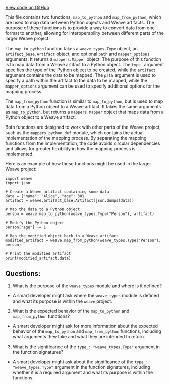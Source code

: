 [View code on GitHub](https://github.com/wandb/weave/weave/mappers_python.py)

This file contains two functions, `map_to_python` and `map_from_python`, which are used to map data between Python objects and Weave artifacts. The purpose of these functions is to provide a way to convert data from one format to another, allowing for interoperability between different parts of the larger Weave project.

The `map_to_python` function takes a `weave_types.Type` object, an `artifact_base.Artifact` object, and optional `path` and `mapper_options` arguments. It returns a `mappers.Mapper` object. The purpose of this function is to map data from a Weave artifact to a Python object. The `type_` argument specifies the type of the Python object to be created, while the `artifact` argument contains the data to be mapped. The `path` argument is used to specify a path within the artifact to the data to be mapped, while the `mapper_options` argument can be used to specify additional options for the mapping process.

The `map_from_python` function is similar to `map_to_python`, but is used to map data from a Python object to a Weave artifact. It takes the same arguments as `map_to_python`, but returns a `mappers.Mapper` object that maps data from a Python object to a Weave artifact.

Both functions are designed to work with other parts of the Weave project, such as the `mappers_python_def` module, which contains the actual implementation of the mapping process. By separating the mapping functions from the implementation, the code avoids circular dependencies and allows for greater flexibility in how the mapping process is implemented.

Here is an example of how these functions might be used in the larger Weave project:

```
import weave
import json

# Create a Weave artifact containing some data
data = {"name": "Alice", "age": 30}
artifact = weave.artifact_base.Artifact(json.dumps(data))

# Map the data to a Python object
person = weave.map_to_python(weave_types.Type("Person"), artifact)

# Modify the Python object
person["age"] += 1

# Map the modified object back to a Weave artifact
modified_artifact = weave.map_from_python(weave_types.Type("Person"), person)

# Print the modified artifact
print(modified_artifact.data)
```
## Questions: 
 1. What is the purpose of the `weave_types` module and where is it defined?
- A smart developer might ask where the `weave_types` module is defined and what its purpose is within the `weave` project.

2. What is the expected behavior of the `map_to_python` and `map_from_python` functions?
- A smart developer might ask for more information about the expected behavior of the `map_to_python` and `map_from_python` functions, including what arguments they take and what they are intended to return.

3. What is the significance of the `type_: "weave_types.Type"` argument in the function signatures?
- A smart developer might ask about the significance of the `type_: "weave_types.Type"` argument in the function signatures, including whether it is a required argument and what its purpose is within the functions.